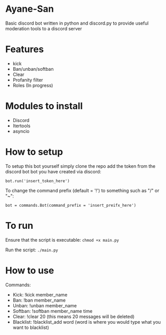 # Ayane-San
   Basic discord bot written in python and discord.py to provide useful moderation tools to a discord server

# Features
   - kick
   - Ban/unban/softban
   - Clear
   - Profanity filter
   - Roles (In progress)
 
# Modules to install
   - Discord
   - Itertools
   - asyncio
  
# How to setup
   To setup this bot yourself simply clone the repo add the token from the discord bot bot you have created via discord:
   
   ```
   bot.run('insert_token_here')
   ```
    
   To change the command prefix (default = '!') to something such as "/" or "~":
   ```
   bot = commands.Bot(command_prefix = 'insert_preifx_here')
   ```
# To run
   Ensure that the script is executable: ```chmod +x main.py```
   
   Run the script: ```./main.py```
   
# How to use
   Commands:
   - Kick: !kick member_name
   - Ban: !ban  member_name
   - Unban: !unban member_name
   - Softban: !softban member_name time
   - Clear: !clear 20 (this means 20 messages will be deleted)
   - Blacklist: !blacklist_add word (word is where you would type what you want to blacklist)

